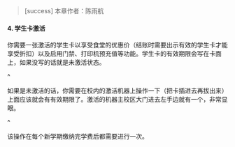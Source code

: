 > [success] 本章作者：陈雨航

#### **4**. **学生卡激活**

你需要一张激活的学生卡以享受食堂的优惠价（结账时需要出示有效的学生卡才能享受折扣）以及启用门禁、打印机预充值等功能。学生卡的有效期限会写在卡面上，如果没写的话就是未激活状态。

^

如果是未激活的话，你需要在校内的激活机器上操作一下（把卡插进去再拔出来）上面应该就会有有效期限了。激活的机器主校区大门进去左手边就有一个，非常显眼。

^

该操作在每个新学期缴纳完学费后都需要进行一次。
